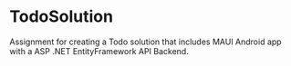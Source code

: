 # TodoSolution
Assignment for creating a Todo solution that includes MAUI Android app with a ASP .NET EntityFramework API Backend.
